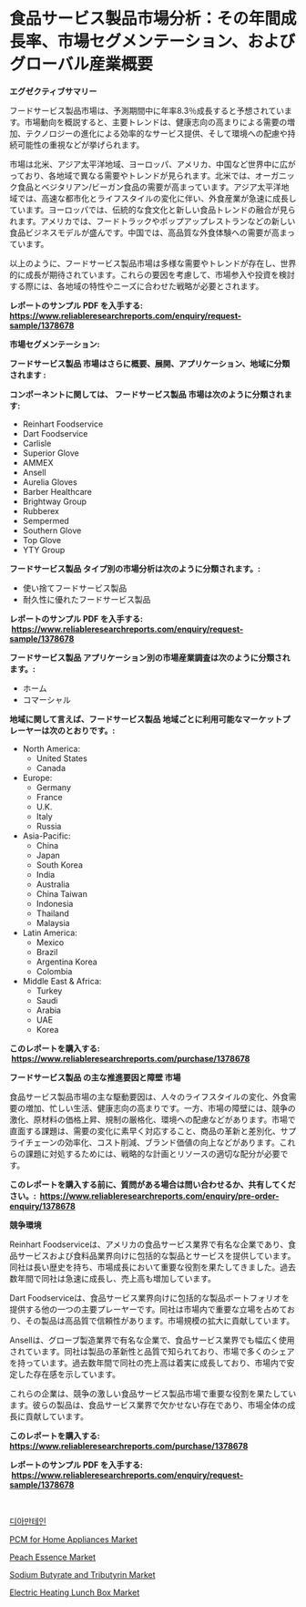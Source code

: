 <p><h1>食品サービス製品市場分析：その年間成長率、市場セグメンテーション、およびグローバル産業概要</h1></p><p><strong>エグゼクティブサマリー</strong></p>
<p><p>フードサービス製品市場は、予測期間中に年率8.3％成長すると予想されています。市場動向を概説すると、主要トレンドは、健康志向の高まりによる需要の増加、テクノロジーの進化による効率的なサービス提供、そして環境への配慮や持続可能性の重視などが挙げられます。</p><p>市場は北米、アジア太平洋地域、ヨーロッパ、アメリカ、中国など世界中に広がっており、各地域で異なる需要やトレンドが見られます。北米では、オーガニック食品とベジタリアン/ビーガン食品の需要が高まっています。アジア太平洋地域では、高速な都市化とライフスタイルの変化に伴い、外食産業が急速に成長しています。ヨーロッパでは、伝統的な食文化と新しい食品トレンドの融合が見られます。アメリカでは、フードトラックやポップアップレストランなどの新しい食品ビジネスモデルが盛んです。中国では、高品質な外食体験への需要が高まっています。</p><p>以上のように、フードサービス製品市場は多様な需要やトレンドが存在し、世界的に成長が期待されています。これらの要因を考慮して、市場参入や投資を検討する際には、各地域の特性やニーズに合わせた戦略が必要とされます。</p></p>
<p><strong>レポートのサンプル PDF を入手する: <a href="https://www.reliableresearchreports.com/enquiry/request-sample/1378678">https://www.reliableresearchreports.com/enquiry/request-sample/1378678</a></strong></p>
<p><strong>市場セグメンテーション:</strong></p>
<p><strong> フードサービス製品 市場はさらに概要、展開、アプリケーション、地域に分類されます :</strong></p>
<p><strong>コンポーネントに関しては、 フードサービス製品 市場は次のように分類されます: &nbsp;</strong></p>
<p><ul><li>Reinhart Foodservice</li><li>Dart Foodservice</li><li>Carlisle</li><li>Superior Glove</li><li>AMMEX</li><li>Ansell</li><li>Aurelia Gloves</li><li>Barber Healthcare</li><li>Brightway Group</li><li>Rubberex</li><li>Sempermed</li><li>Southern Glove</li><li>Top Glove</li><li>YTY Group</li></ul></p>
<p><strong> フードサービス製品 タイプ別の市場分析は次のように分類されます。:</strong></p>
<p><ul><li>使い捨てフードサービス製品</li><li>耐久性に優れたフードサービス製品</li></ul></p>
<p><strong>レポートのサンプル PDF を入手する: &nbsp;<a href="https://www.reliableresearchreports.com/enquiry/request-sample/1378678">https://www.reliableresearchreports.com/enquiry/request-sample/1378678</a></strong></p>
<p><strong> フードサービス製品 アプリケーション別の市場産業調査は次のように分類されます。:</strong></p>
<p><ul><li>ホーム</li><li>コマーシャル</li></ul></p>
<p><strong>地域に関して言えば、フードサービス製品 地域ごとに利用可能なマーケットプレーヤーは次のとおりです。:</strong></p>
<p><ul>
    <li>
        North America:
        <ul>
            <li>United States</li>
            <li>Canada</li>
        </ul>
    </li>
    <li>
        Europe:
        <ul>
            <li>Germany</li>
            <li>France</li>
            <li>U.K.</li>
            <li>Italy</li>
            <li>Russia</li>
        </ul>
    </li>
    <li>
        Asia-Pacific:
        <ul>
            <li>China</li>
            <li>Japan</li>
            <li>South Korea</li>
            <li>India</li>
            <li>Australia</li>
            <li>China Taiwan</li>
            <li>Indonesia</li>
            <li>Thailand</li>
            <li>Malaysia</li>
        </ul>
    </li>
    <li>
        Latin America:
        <ul>
            <li>Mexico</li>
            <li>Brazil</li>
            <li>Argentina Korea</li>
            <li>Colombia</li>
        </ul>
    </li>
    <li>
        Middle East & Africa:
        <ul>
            <li>Turkey</li>
            <li>Saudi</li>
            <li>Arabia</li>
            <li>UAE</li>
            <li>Korea</li>
        </ul>
    </li>
    </ul></p>
<p><strong>このレポートを購入する: &nbsp;<a href="https://www.reliableresearchreports.com/purchase/1378678">https://www.reliableresearchreports.com/purchase/1378678</a></strong></p>
<p><strong>フードサービス製品 の主な推進要因と障壁 市場</strong></p>
<p><p>食品サービス製品市場の主な駆動要因は、人々のライフスタイルの変化、外食需要の増加、忙しい生活、健康志向の高まりです。一方、市場の障壁には、競争の激化、原材料の価格上昇、規制の厳格化、環境への配慮などがあります。市場で直面する課題は、需要の変化に素早く対応すること、商品の革新と差別化、サプライチェーンの効率化、コスト削減、ブランド価値の向上などがあります。これらの課題に対処するためには、戦略的な計画とリソースの適切な配分が必要です。</p></p>
<p><strong>このレポートを購入する前に、質問がある場合は問い合わせるか、共有してください。:&nbsp; <a href="https://www.reliableresearchreports.com/enquiry/pre-order-enquiry/1378678">https://www.reliableresearchreports.com/enquiry/pre-order-enquiry/1378678</a></strong></p>
<p><strong>競争環境</strong></p>
<p><p>Reinhart Foodserviceは、アメリカの食品サービス業界で有名な企業であり、食品サービスおよび食料品業界向けに包括的な製品とサービスを提供しています。同社は長い歴史を持ち、市場成長において重要な役割を果たしてきました。過去数年間で同社は急速に成長し、売上高も増加しています。</p><p>Dart Foodserviceは、食品サービス業界向けに包括的な製品ポートフォリオを提供する他の一つの主要プレーヤーです。同社は市場内で重要な立場を占めており、その製品は高品質で信頼性があります。市場規模の拡大に貢献しています。</p><p>Ansellは、グローブ製造業界で有名な企業で、食品サービス業界でも幅広く使用されています。同社は製品の革新性と品質で知られており、市場で多くのシェアを持っています。過去数年間で同社の売上高は着実に成長しており、市場内で安定した存在感を示しています。</p><p>これらの企業は、競争の激しい食品サービス製品市場で重要な役割を果たしています。彼らの製品は、食品サービス業界で欠かせない存在であり、市場全体の成長に貢献しています。</p></p>
<p><strong>このレポートを購入する: &nbsp; <a href="https://www.reliableresearchreports.com/purchase/1378678">https://www.reliableresearchreports.com/purchase/1378678</a></strong></p>
<p><strong>レポートのサンプル PDF を入手する: &nbsp;<a href="https://www.reliableresearchreports.com/enquiry/request-sample/1378678">https://www.reliableresearchreports.com/enquiry/request-sample/1378678</a></strong><strong></strong></p>
<p>&nbsp;</p>
<p><p><a href="https://medium.com/@gabrielblanda5656/%EB%8B%A4%EC%9D%B4%EC%95%84%EB%A7%8C%ED%83%84-%EC%8B%9C%EC%9E%A5-2031%EB%85%84%EA%B9%8C%EC%A7%80%EC%9D%98-%EB%8F%99%ED%96%A5-%EC%98%88%EC%B8%A1-%EB%B0%8F-%EA%B2%BD%EC%9F%81-%EB%B6%84%EC%84%9D-ede10fa00ff9">디아만테인</a></p><p><a href="https://github.com/angelajermaine/Market-Research-Report-List-2/blob/main/pcm-for-home-appliances-market.md">PCM for Home Appliances Market</a></p><p><a href="https://view.publitas.com/reportprime-1/peach-essence-market-research-report-unlocks-analysis-on-the-market-financial-status-market-size-and-market-revenue-upto-2031/">Peach Essence Market</a></p><p><a href="https://github.com/provorikovar/Market-Research-Report-List-3/blob/main/sodium-butyrate-and-tributyrin-market.md">Sodium Butyrate and Tributyrin Market</a></p><p><a href="https://issuu.com/reportprime-2/docs/electric-heating-lunch-box-market-size-2030.pptx">Electric Heating Lunch Box Market</a></p></p>